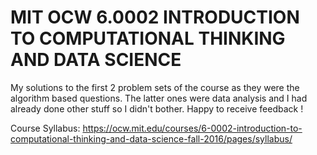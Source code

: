 # MIT OCW 6.0002 INTRODUCTION TO COMPUTATIONAL THINKING AND DATA SCIENCE

My solutions to the first 2 problem sets of the course as they were the algorithm based questions. The latter ones were data analysis and I had already done other stuff so I didn't bother. Happy to receive feedback !

Course Syllabus: https://ocw.mit.edu/courses/6-0002-introduction-to-computational-thinking-and-data-science-fall-2016/pages/syllabus/
